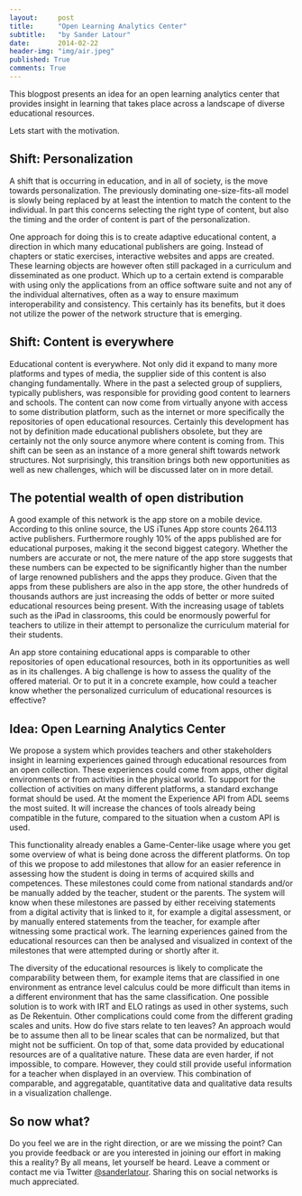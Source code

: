 ```yaml
---
layout:     post
title:      "Open Learning Analytics Center"
subtitle:   "by Sander Latour"
date:       2014-02-22
header-img: "img/air.jpeg"
published: True
comments: True
---
```


This blogpost presents an idea for an open learning analytics center that provides insight in learning that takes place across a landscape of diverse educational resources. 

Lets start with the motivation.

## Shift: Personalization
A shift that is occurring in education, and in all of society, is the move towards personalization. The previously dominating one-size-fits-all model is slowly being replaced by at least the intention to match the content to the individual. In part this concerns selecting the right type of content, but also the timing and the order of content is part of the personalization. 

One approach for doing this is to create adaptive educational content, a direction in which many educational publishers are going. Instead of chapters or static exercises, interactive websites and apps are created. These learning objects are however often still packaged in a curriculum and disseminated as one product. Which up to a certain extend is comparable with using only the applications from an office software suite and not any of the individual alternatives, often as a way to ensure maximum interoperability and consistency. This certainly has its benefits, but it does not utilize the power of the network structure that is emerging.

## Shift: Content is everywhere
Educational content is everywhere. Not only did it expand to many more platforms and types of media, the supplier side of this content is also changing fundamentally. Where in the past a selected group of suppliers, typically publishers, was responsible for providing good content to learners and schools. The content can now come from virtually anyone with access to some
distribution platform, such as the internet or more specifically the repositories of open educational resources. Certainly this development has not by definition made educational publishers obsolete, but they are certainly not the only source anymore where content is coming from. This shift can be seen as an instance of a more general shift towards network structures. Not surprisingly, this transition brings both new opportunities as well as new challenges, which will be discussed later on in more detail.

## The potential wealth of open distribution
A good example of this network is the app store on a mobile device. According to this online source, the US iTunes App store counts 264.113 active publishers. Furthermore roughly 10% of the apps published are for educational purposes, making it the second biggest category. Whether the numbers are accurate or not, the mere nature of the app store suggests that these numbers can be expected to be significantly higher than the number of large renowned publishers and the apps they produce. Given that the apps from these publishers are also in the app store, the other hundreds of thousands authors are just increasing the odds of better or more suited educational resources being present. With the increasing usage of tablets such as the iPad in classrooms, this could be enormously powerful for teachers to utilize in their attempt to personalize the curriculum material for their students.

An app store containing educational apps is comparable to other repositories of open educational resources, both in its opportunities as well as in its challenges. A big challenge is how to assess the quality of the offered material. Or to put it in a concrete example, how could a teacher know whether the personalized curriculum of educational resources is effective?

## Idea: Open Learning Analytics Center
We propose a system which provides teachers and other stakeholders insight in learning experiences gained through educational resources from an open collection. These experiences could come from apps, other digital environments or from activities in the physical world. To support for the collection of activities on many different platforms, a standard exchange format should be used. At the moment the Experience API from ADL seems the most suited.  It will increase the chances of tools already being compatible in the future, compared to the situation when a custom API is used.

This functionality already enables a Game-Center-like usage where you get some overview of what is being done across the different platforms. On top of this we propose to add milestones that allow for an easier reference in assessing how the student is doing in terms of acquired skills and competences. These milestones could come from national standards and/or be manually added by the teacher, student or the parents. The system will know when these milestones are passed by either receiving statements from a digital activity that is linked to it, for example a digital assessment, or by manually entered statements from the teacher, for example after witnessing some practical work. The learning experiences gained from the educational resources can then be analysed and visualized in context of the milestones that were attempted during or shortly after it. 

The diversity of the educational resources is likely to complicate the comparability between them, for example items that are classified in one environment as entrance level calculus could be more difficult than items in a different environment that has the same classification. One possible solution is to work with IRT and ELO ratings as used in other systems, such as De Rekentuin. Other complications could come from the different grading scales and units. How do five stars relate to ten leaves? An approach would be to assume then all to be linear scales that can be normalized, but that might not be sufficient. On top of that, some data provided by educational resources are of a qualitative nature. These data are even harder, if not impossible, to compare. However, they could still provide useful information for a teacher when displayed in an overview. This combination of comparable, and aggregatable,  quantitative data and qualitative data results in a visualization challenge. 

## So now what?
Do you feel we are in the right direction, or are we missing the point? Can you provide feedback or are you interested in joining our effort in making this a reality? By all means, let yourself be heard. Leave a comment or contact me via Twitter [@sanderlatour](http://twitter.com/sanderlatour).  Sharing this on social networks is much appreciated.
